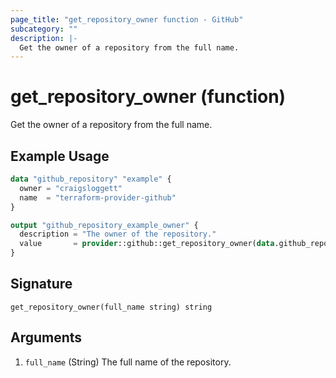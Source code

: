 ```yaml
---
page_title: "get_repository_owner function - GitHub"
subcategory: ""
description: |-
  Get the owner of a repository from the full name.
---
```


# get_repository_owner (function)

Get the owner of a repository from the full name.

## Example Usage

```terraform
data "github_repository" "example" {
  owner = "craigsloggett"
  name  = "terraform-provider-github"
}

output "github_repository_example_owner" {
  description = "The owner of the repository."
  value       = provider::github::get_repository_owner(data.github_repository.example.full_name)
}
```

## Signature

<!-- signature generated by tfplugindocs -->
```text
get_repository_owner(full_name string) string
```

## Arguments

<!-- arguments generated by tfplugindocs -->
1. `full_name` (String) The full name of the repository.
